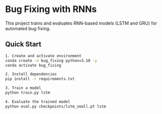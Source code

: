 # Bug Fixing with RNNs

This project trains and evaluates RNN-based models (LSTM and GRU) for automated bug fixing.

## Quick Start

```bash
1. Create and activate environment
conda create -n bug_fixing python=3.10 -y
conda activate bug_fixing

2. Install dependencies
pip install -r requirements.txt

3. Train a model
python train.py lstm

4. Evaluate the trained model
python eval.py checkpoints/lstm_small.pt lstm
